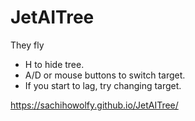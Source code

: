 # JetAITree
 They fly
 - H to hide tree.
 - A/D or mouse buttons to switch target.
 - If you start to lag, try changing target.

https://sachihowolfy.github.io/JetAITree/
